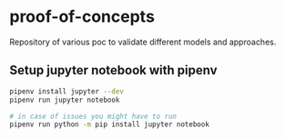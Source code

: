 # proof-of-concepts
Repository of various poc to validate different models and approaches.

## Setup jupyter notebook with pipenv
```bash
pipenv install jupyter --dev
pipenv run jupyter notebook

# in case of issues you might have to run
pipenv run python -m pip install jupyter notebook
```